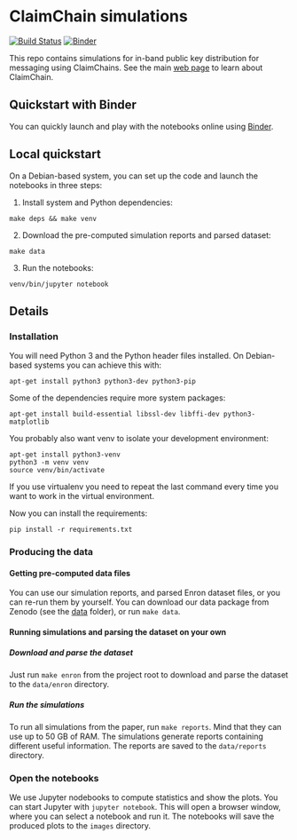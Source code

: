 # ClaimChain simulations

[![Build Status](https://travis-ci.org/claimchain/claimchain-simulations.svg?branch=master)](https://travis-ci.org/claimchain/claimchain-simulations)
[![Binder](https://mybinder.org/badge.svg)](https://mybinder.org/v2/gh/claimchain/claimchain-simulations/master?filepath=notebooks)

This repo contains simulations for in-band public key distribution for messaging using ClaimChains. See the main [web page](https://claimchain.github.io) to learn about ClaimChain.

## Quickstart with Binder

You can quickly launch and play with the notebooks online using [Binder](https://mybinder.org/v2/gh/claimchain/claimchain-simulations/master?filepath=notebooks).

## Local quickstart

On a Debian-based system, you can set up the code and launch the notebooks
in three steps:

1. Install system and Python dependencies:
```
make deps && make venv
```

2. Download the pre-computed simulation reports and parsed dataset:
```
make data
```

3. Run the notebooks:
```
venv/bin/jupyter notebook
```

## Details

### Installation

You will need Python 3 and the Python header files installed. On Debian-based systems
you can achieve this with:
```
apt-get install python3 python3-dev python3-pip
```

Some of the dependencies require more system packages:
```
apt-get install build-essential libssl-dev libffi-dev python3-matplotlib
```

You probably also want venv to isolate your development environment:
```
apt-get install python3-venv
python3 -m venv venv
source venv/bin/activate
```

If you use virtualenv you need to repeat the last command every time you
want to work in the virtual environment.

Now you can install the requirements:
```
pip install -r requirements.txt
```

### Producing the data

#### Getting pre-computed data files
You can use our simulation reports, and parsed Enron dataset files, or you can
re-run them by yourself. You can download our data package from Zenodo (see 
the [data](data) folder), or run ``make data``.

#### Running simulations and parsing the dataset on your own

##### Download and parse the dataset

Just run ``make enron`` from the project root to download and parse the dataset to
the ``data/enron`` directory.

##### Run the simulations

To run all simulations from the paper, run ``make reports``. Mind that they
can use up to 50 GB of RAM. The simulations generate reports containing
different useful information. The reports are saved to the ``data/reports``
directory.


### Open the notebooks

We use Jupyter nodebooks to compute statistics and show the plots. You can
start Jupyter with ``jupyter notebook``. This will open a browser window,
where you can select a notebook and run it. The notebooks will save the
produced plots to the ``images`` directory.
